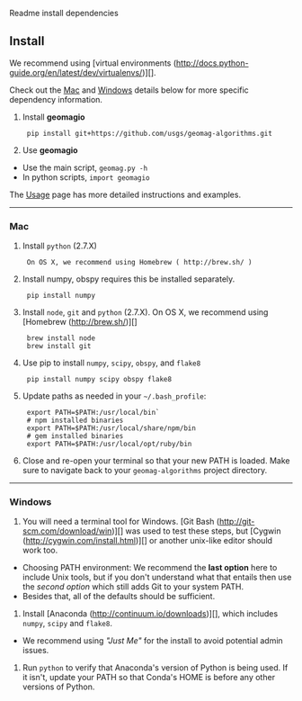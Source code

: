 Readme install dependencies

## Install ##

We recommend using
[virtual environments (http://docs.python-guide.org/en/latest/dev/virtualenvs/)][].

Check out the [Mac](#mac) and [Windows](#windows) details below for more
specific dependency information.

1. Install __geomagio__

        pip install git+https://github.com/usgs/geomag-algorithms.git

1. Use __geomagio__

  - Use the main script, `geomag.py -h`
  - In python scripts, `import geomagio`

The [Usage](readme_usage.md) page has more detailed instructions and examples.

[virtual environments]: http://docs.python-guide.org/en/latest/dev/virtualenvs/


---
### Mac ###

1. Install `python` (2.7.X)

        On OS X, we recommend using Homebrew ( http://brew.sh/ )

1. Install numpy, obspy requires this be installed separately.

        pip install numpy

1. Install `node`, `git` and `python` (2.7.X).
   On OS X, we recommend using [Homebrew (http://brew.sh/)][]

        brew install node
        brew install git

1. Use pip to install `numpy`, `scipy`, `obspy`, and `flake8`

        pip install numpy scipy obspy flake8

1. Update paths as needed in your `~/.bash_profile`:

        export PATH=$PATH:/usr/local/bin`
        # npm installed binaries
        export PATH=$PATH:/usr/local/share/npm/bin
        # gem installed binaries
        export PATH=$PATH:/usr/local/opt/ruby/bin

1. Close and re-open your terminal so that your new PATH is loaded.
   Make sure to navigate back to your `geomag-algorithms` project directory.

[Homebrew]: http://brew.sh/

---
### Windows ###

1. You will need a terminal tool for Windows.
   [Git Bash (http://git-scm.com/download/win)][] was used to test
   these steps, but [Cygwin (http://cygwin.com/install.html)][] or another
   unix-like editor should work too.

  - Choosing PATH environment: We recommend the __last option__ here to include
     Unix tools, but if you don't understand what that entails then use the
     _second option_ which still adds Git to your system PATH.
  - Besides that, all of the defaults should be sufficient.

1. Install [Anaconda (http://continuum.io/downloads)][], which includes
   `numpy`, `scipy` and `flake8`.
  - We recommend using _"Just Me"_ for the install to avoid potential admin
  issues.

1. Run `python` to verify that Anaconda's version of Python is being used.
   If it isn't, update your PATH so that Conda's HOME is before any other
   versions of Python.

[Git Bash]: http://git-scm.com/download/win
[Cygwin]: http://cygwin.com/install.html
[Anaconda]: http://continuum.io/downloads
